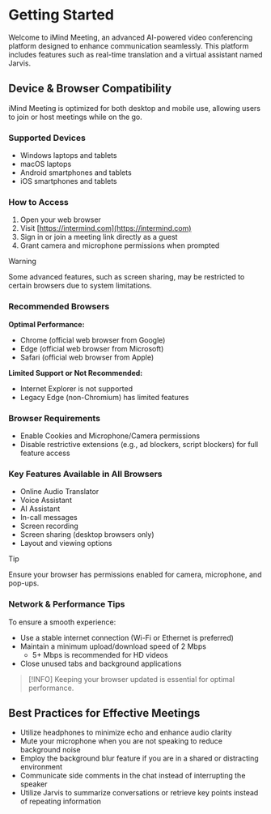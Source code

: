 # Getting Started

Welcome to iMind Meeting, an advanced AI-powered video conferencing platform designed to enhance communication seamlessly. This platform includes features such as real-time translation and a virtual assistant named Jarvis.

## Device & Browser Compatibility

iMind Meeting is optimized for both desktop and mobile use, allowing users to join or host meetings while on the go.

### Supported Devices

- Windows laptops and tablets
- macOS laptops
- Android smartphones and tablets
- iOS smartphones and tablets

### How to Access

1. Open your web browser
2. Visit [https://intermind.com](https://intermind.com)
3. Sign in or join a meeting link directly as a guest
4. Grant camera and microphone permissions when prompted

> [!WARNING]
> Some advanced features, such as screen sharing, may be restricted to certain browsers due to system limitations.

### Recommended Browsers

**Optimal Performance:**

- Chrome (official web browser from Google)
- Edge (official web browser from Microsoft)
- Safari (official web browser from Apple)

**Limited Support or Not Recommended:**

- Internet Explorer is not supported
- Legacy Edge (non-Chromium) has limited features

### Browser Requirements

- Enable Cookies and Microphone/Camera permissions
- Disable restrictive extensions (e.g., ad blockers, script blockers) for full feature access

### Key Features Available in All Browsers

- Online Audio Translator
- Voice Assistant
- AI Assistant
- In-call messages
- Screen recording
- Screen sharing (desktop browsers only)
- Layout and viewing options

> [!TIP]
> Ensure your browser has permissions enabled for camera, microphone, and pop-ups.

### Network & Performance Tips

To ensure a smooth experience:

- Use a stable internet connection (Wi-Fi or Ethernet is preferred)
- Maintain a minimum upload/download speed of 2 Mbps
  - 5+ Mbps is recommended for HD videos
- Close unused tabs and background applications

> [!INFO]
> Keeping your browser updated is essential for optimal performance.

## Best Practices for Effective Meetings

- Utilize headphones to minimize echo and enhance audio clarity
- Mute your microphone when you are not speaking to reduce background noise
- Employ the background blur feature if you are in a shared or distracting environment
- Communicate side comments in the chat instead of interrupting the speaker
- Utilize Jarvis to summarize conversations or retrieve key points instead of repeating information
